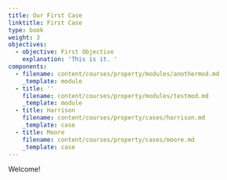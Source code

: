 ```yaml
---
title: Our First Case
linktitle: First Case
type: book
weight: 3
objectives:
  - objective: First Objective
    explanation: 'This is it. '
components:
  - filename: content/courses/property/modules/anothermod.md
    _template: module
  - title: ''
    filename: content/courses/property/modules/testmod.md
    _template: module
  - title: Harrison
    filename: content/courses/property/cases/harrison.md
    _template: case
  - title: Moore
    filename: content/courses/property/cases/moore.md
    _template: case
---
```


Welcome!
